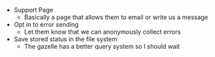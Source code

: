- Support Page
  - Basically a page that allows them to email or write us a message
- Opt in to error sending
  - Let them know that we can anonymously collect errors
- Save stored status in the file system
  - The gazelle has a better query system so I should wait
